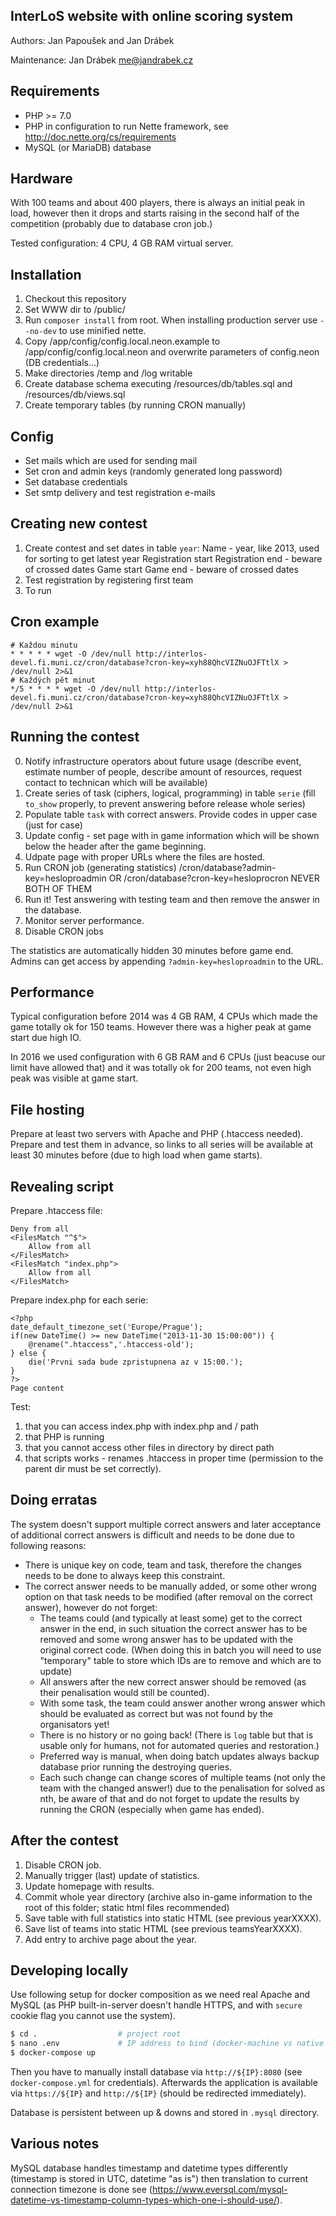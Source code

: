 InterLoS website with online scoring system
-------------------------------------------

Authors: Jan Papoušek and Jan Drábek

Maintenance: Jan Drábek <me@jandrabek.cz>

Requirements
------------

- PHP >= 7.0
- PHP in configuration to run Nette framework, see http://doc.nette.org/cs/requirements
- MySQL (or MariaDB) database

Hardware
--------

With 100 teams and about 400 players, there is always an initial peak in load, however then it drops and starts raising in the second half of the
competition (probably due to database cron job.)

Tested configuration: 4 CPU, 4 GB RAM virtual server.

Installation
------------

1. Checkout this repository
2. Set WWW dir to /public/
3. Run `composer install` from root. When installing production server use `--no-dev` to use minified nette.
4. Copy /app/config/config.local.neon.example to /app/config/config.local.neon and overwrite parameters of config.neon (DB credentials...)
5. Make directories /temp and /log writable
6. Create database schema executing /resources/db/tables.sql and /resources/db/views.sql
7. Create temporary tables (by running CRON manually)


Config
------
- Set mails which are used for sending mail
- Set cron and admin keys (randomly generated long password)
- Set database credentials
- Set smtp delivery and test registration e-mails


Creating new contest
--------------------

1. Create contest and set dates in table `year`:
   Name - year, like 2013, used for sorting to get latest year
   Registration start
   Registration end - beware of crossed dates
   Game start
   Game end - beware of crossed dates
2. Test registration by registering first team
3. To run

Cron example
------------

```
# Každou minutu
* * * * * wget -O /dev/null http://interlos-devel.fi.muni.cz/cron/database?cron-key=xyh88QhcVIZNuOJFTtlX > /dev/null 2>&1
# Každých pět minut
*/5 * * * * wget -O /dev/null http://interlos-devel.fi.muni.cz/cron/database?cron-key=xyh88QhcVIZNuOJFTtlX > /dev/null 2>&1
```

Running the contest
-------------------

0. Notify infrastructure operators about future usage (describe event, estimate number of people, describe amount of resources, request contact to technican which will be available)
1. Create series of task (ciphers, logical, programming) in table `serie` (fill `to_show` properly, to prevent answering before release whole series)
2. Populate table `task` with correct answers. Provide codes in upper case (just for case)
3. Update config - set page with in game information which will be shown below the header after the game beginning.
4. Udpate page with proper URLs where the files are hosted.
5. Run CRON job (generating statistics)
   /cron/database?admin-key=hesloproadmin OR /cron/database?cron-key=hesloprocron NEVER BOTH OF THEM
6. Run it! Test answering with testing team and then remove the answer in the database.
7. Monitor server performance.
8. Disable CRON jobs

The statistics are automatically hidden 30 minutes before game end. Admins can get access by appending `?admin-key=hesloproadmin` to the URL.

Performance
-----------

Typical configuration before 2014 was 4 GB RAM, 4 CPUs which made the game totally ok for 150 teams.
However there was a higher peak at game start due high IO.

In 2016 we used configuration with 6 GB RAM and 6 CPUs (just beacuse our limit have allowed that) and it was totally ok for 200 teams, not even high peak was visible at game start. 

File hosting
------------

Prepare at least two servers with Apache and PHP (.htaccess needed). Prepare and test them in advance, so links to all series will be available at least 
30 minutes before (due to high load when game starts).

Revealing script
----------------

Prepare .htaccess file:
```
Deny from all
<FilesMatch "^$">
	Allow from all
</FilesMatch>
<FilesMatch "index.php">
	Allow from all
</FilesMatch>
```

Prepare index.php for each serie:
```
<?php
date_default_timezone_set('Europe/Prague');
if(new DateTime() >= new DateTime("2013-11-30 15:00:00")) {
	@rename(".htaccess",'.htaccess-old');
} else {
    die('Prvni sada bude zpristupnena az v 15:00.');
}
?>
Page content
```

Test:
1. that you can access index.php with index.php and / path
2. that PHP is running
3. that you cannot access other files in directory by direct path
4. that scripts works - renames .htaccess in proper time (permission to the parent dir must be set correctly).

Doing erratas
-------------

The system doesn't support multiple correct answers and later acceptance of additional correct answers is difficult and needs to be done due to following reasons:

- There is unique key on code, team and task, therefore the changes needs to be done to always keep this constraint.
- The correct answer needs to be manually added, or some other wrong option on that task needs to be modified (after removal on the correct answer), however do not forget:
    - The teams could (and typically at least some) get to the correct answer in the end, in such situation the correct answer has to be removed and some wrong answer has to be updated with the original correct code.
  (When doing this in batch you will need to use "temporary" table to store which IDs are to remove and which are to update)
    - All answers after the new correct answer should be removed (as their penalisation would still be counted).
    - With some task, the team could answer another wrong answer which should be evaluated as correct but was not found by the organisators yet!
    - There is no history or no going back! (There is `log` table but that is usable only for humans, not for automated queries and restoration.)
    - Preferred way is manual, when doing batch updates always backup database prior running the destroying queries.
    - Each such change can change scores of multiple teams (not only the team with the changed answer!) due to the penalisation for solved as nth, be aware of that and do not forget to update the results by running the CRON (especially when game has ended).


After the contest
-------------------

1. Disable CRON job.
2. Manually trigger (last) update of statistics.
3. Update homepage with results.
4. Commit whole year directory (archive also in-game information to the root of this folder; static html files recommended)
5. Save table with full statistics into static HTML (see previous yearXXXX).
6. Save list of teams into static HTML (see previous teamsYearXXXX).
7. Add entry to archive page about the year.


Developing locally
------------------

Use following setup for docker composition as we need real Apache and MySQL (as PHP built-in-server doesn't handle HTTPS, and with `secure` cookie flag you cannot use the system).

```bash
$ cd .                  # project root
$ nano .env             # IP address to bind (docker-machine vs native docker!)
$ docker-compose up
```

Then you have to manually install database via `http://${IP}:8080` (see `docker-compose.yml` for credentials).
Afterwards the application is available via `https://${IP}` and `http://${IP}` (should be redirected immediately).

Database is persistent between up & downs and stored in `.mysql` directory.

Various notes
-------------

MySQL database handles timestamp and datetime types differently (timestamp is stored in UTC, datetime "as is") then translation to
current connection timezone is done see (https://www.eversql.com/mysql-datetime-vs-timestamp-column-types-which-one-i-should-use/).
